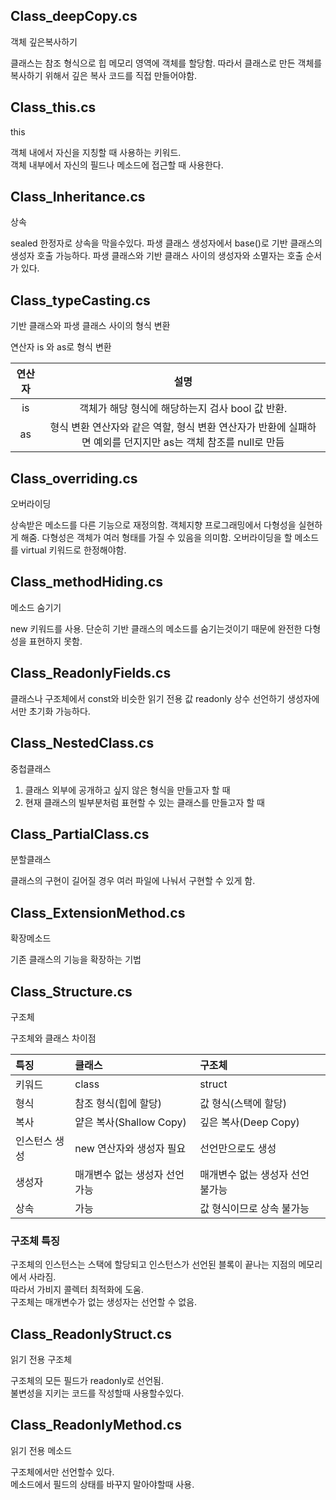 ## Class_deepCopy.cs

객체 깊은복사하기

클래스는 참조 형식으로 힙 메모리 영역에 객체를 할당함.
따라서 클래스로 만든 객체를 복사하기 위해서 깊은 복사 코드를 직접 만들어야함.

## Class_this.cs

this

객체 내에서 자신을 지칭할 때 사용하는 키워드.  
객체 내부에서 자신의 필드나 메소드에 접근할 때 사용한다.

## Class_Inheritance.cs

상속

sealed 한정자로 상속을 막을수있다.
파생 클래스 생성자에서 base()로 기반 클래스의 생성자 호출 가능하다.
파생 클래스와 기반 클래스 사이의 생성자와 소멸자는 호출 순서가 있다.

## Class_typeCasting.cs

기반 클래스와 파생 클래스 사이의 형식 변환

연산자 is 와 as로 형식 변환

| 연산자 |                                                     설명                                                      |
| :----: | :-----------------------------------------------------------------------------------------------------------: |
|   is   |                               객체가 해당 형식에 해당하는지 검사 bool 값 반환.                                |
|   as   | 형식 변환 연산자와 같은 역할, 형식 변환 연산자가 반환에 실패하면 예외를 던지지만 as는 객체 참조를 null로 만듬 |

## Class_overriding.cs

오버라이딩

상속받은 메소드를 다른 기능으로 재정의함.
객체지향 프로그래밍에서 다형성을 실현하게 해줌.
다형성은 객체가 여러 형태를 가질 수 있음을 의미함.
오버라이딩을 할 메소드를 virtual 키워드로 한정해야함.

## Class_methodHiding.cs

메소드 숨기기

new 키워드를 사용.
단순히 기반 클래스의 메소드를 숨기는것이기 때문에 완전한 다형성을 표현하지 못함.

## Class_ReadonlyFields.cs

클래스나 구조체에서 const와 비슷한 읽기 전용 값 readonly 상수 선언하기 생성자에서만 초기화 가능하다.

## Class_NestedClass.cs

중첩클래스

1. 클래스 외부에 공개하고 싶지 않은 형식을 만들고자 할 때
2. 현재 클래스의 빌부분처럼 표현할 수 있는 클래스를 만들고자 할 때

## Class_PartialClass.cs

분할클래스

클래스의 구현이 길어질 경우 여러 파일에 나눠서 구현할 수 있게 함.

## Class_ExtensionMethod.cs

확장메소드

기존 클래스의 기능을 확장하는 기법

## Class_Structure.cs

구조체

구조체와 클래스 차이점

| 특징          | 클래스                         | 구조체                           |
| :------------ | :----------------------------- | :------------------------------- |
| 키워드        | class                          | struct                           |
| 형식          | 참조 형식(힙에 할당)           | 값 형식(스택에 할당)             |
| 복사          | 얕은 복사(Shallow Copy)        | 깊은 복사(Deep Copy)             |
| 인스턴스 생성 | new 연산자와 생성자 필요       | 선언만으로도 생성                |
| 생성자        | 매개변수 없는 생성자 선언 가능 | 매개변수 없는 생성자 선언 불가능 |
| 상속          | 가능                           | 값 형식이므로 상속 불가능        |

### 구조체 특징

구조체의 인스턴스는 스택에 할당되고 인스턴스가 선언된 블록이 끝나는 지점의 메모리에서 사라짐.  
따라서 가비지 콜렉터 최적화에 도움.  
구조체는 매개변수가 없는 생성자는 선언할 수 없음.

## Class_ReadonlyStruct.cs

읽기 전용 구조체

구조체의 모든 필드가 readonly로 선언됨.  
불변성을 지키는 코드를 작성할때 사용할수있다.

## Class_ReadonlyMethod.cs

읽기 전용 메소드

구조체에서만 선언할수 있다.  
메소드에서 필드의 상태를 바꾸지 말아야할때 사용.
